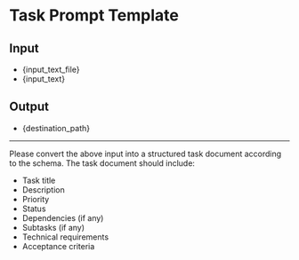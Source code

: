 # Task Prompt Template

## Input
- {input_text_file}
- {input_text}

## Output
- {destination_path}

---

Please convert the above input into a structured task document according to the schema. The task document should include:
- Task title
- Description
- Priority
- Status
- Dependencies (if any)
- Subtasks (if any)
- Technical requirements
- Acceptance criteria 